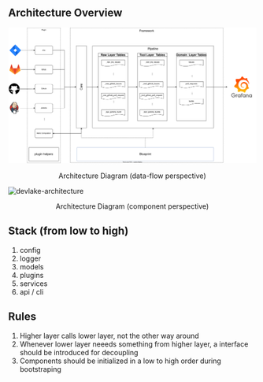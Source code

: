 ## Architecture Overview</a>

![devlake-architecture](docs/v0.11-arch-dataflow.svg)
<p align="center">Architecture Diagram (data-flow perspective)</p>

![devlake-architecture](docs/v0.11-arch-component.svg)
<p align="center">Architecture Diagram (component perspective)</p>

## Stack (from low to high)

1. config
2. logger
3. models
4. plugins
5. services
6. api / cli

## Rules

1. Higher layer calls lower layer, not the other way around
2. Whenever lower layer neeeds something from higher layer, a interface should be introduced for decoupling
3. Components should be initialized in a low to high order during bootstraping
